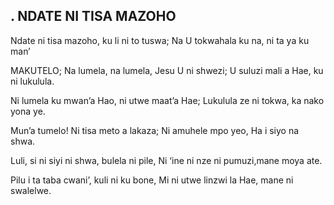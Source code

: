 ## . NDATE NI TISA MAZOHO

Ndate ni tisa mazoho, ku li ni to tuswa;
Na U tokwahala ku  na, ni ta ya ku man’

MAKUTELO;
Na lumela, na lumela, Jesu U ni shwezi;
U suluzi mali a Hae, ku ni lukulula.


Ni lumela ku mwan’a Hao, ni utwe maat’a Hae;
Lukulula ze ni tokwa, ka nako yona ye.


Mun’a tumelo! Ni tisa meto a lakaza;
Ni amuhele mpo yeo, Ha i siyo na shwa.


Luli, si ni siyi ni shwa, bulela ni pile,
Ni ‘ine ni nze ni pumuzi,mane moya ate.


Pilu i ta taba cwani’, kuli ni ku bone,
Mi ni utwe linzwi la Hae, mane ni swalelwe.


